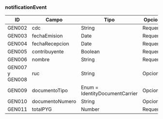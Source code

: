 ### notificationEvent

| ID | Campo | Tipo | Opcional | Descripción |
| --- | --- | --- | --- | --- |
| GEN002 | cdc | String | Requerido |  |
| GEN003 | fechaEmision | Date | Requerido |  |
| GEN004 | fechaRecepcion | Date | Requerido |  |
| GEN005 | contribuyente | Boolean | Requerido |  |
| GEN006 | nombre | String | Requerido |  |
| GEN007 y GEN008 | ruc | String | Opcional |  |
| GEN009 | documentoTipo | Enum = IdentityDocumentCarrier | Opcional |  |
| GEN010 | documentoNumero | String | Opcional |  |
| GEN011 | totalPYG | Number | Requerido |  |
